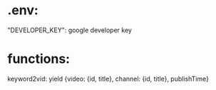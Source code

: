 # .env:  
"DEVELOPER_KEY": google developer key  
# functions:  
keyword2vid: yield {video: {id, title}, channel: {id, title}, publishTime}  

